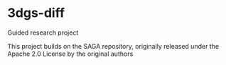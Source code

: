 # 3dgs-diff
Guided research project

This project builds on the SAGA repository, originally released under the Apache 2.0 License by the original authors
